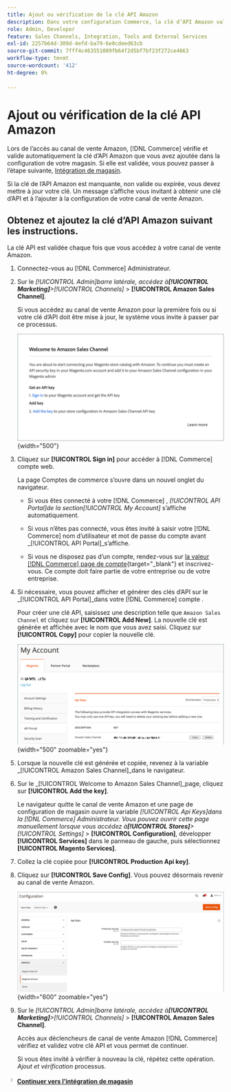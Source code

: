 ```yaml
---
title: Ajout ou vérification de la clé API Amazon
description: Dans votre configuration Commerce, la clé d’API Amazon validée vous permet d’intégrer vos magasins à votre compte de vendeur Amazon.
role: Admin, Developer
feature: Sales Channels, Integration, Tools and External Services
exl-id: 2257b64d-309d-4efd-ba79-6e0cdeed63cb
source-git-commit: 7fff4c463551089fb64f2d5bf7bf23f272ce4663
workflow-type: tm+mt
source-wordcount: '412'
ht-degree: 0%

---
```


# Ajout ou vérification de la clé API Amazon

Lors de l’accès au canal de vente Amazon, [!DNL Commerce] vérifie et valide automatiquement la clé d’API Amazon que vous avez ajoutée dans la configuration de votre magasin. Si elle est validée, vous pouvez passer à l’étape suivante, [Intégration de magasin](./store-integration.md).

Si la clé de l’API Amazon est manquante, non valide ou expirée, vous devez mettre à jour votre clé. Un message s’affiche vous invitant à obtenir une clé d’API et à l’ajouter à la configuration de votre canal de vente Amazon.

## Obtenez et ajoutez la clé d’API Amazon suivant les instructions.

La clé API est validée chaque fois que vous accédez à votre canal de vente Amazon.

1. Connectez-vous au [!DNL Commerce] Administrateur.

1. Sur le _[!UICONTROL Admin]_barre latérale, accédez à&#x200B;**[!UICONTROL Marketing]**>_[!UICONTROL Channels]_ > **[!UICONTROL Amazon Sales Channel]**.

   Si vous accédez au canal de vente Amazon pour la première fois ou si votre clé d’API doit être mise à jour, le système vous invite à passer par ce processus.

   ![Obtention et ajout de l’invite de clé API Amazon](assets/amazon-api-verification-prompt.png){width="500"}

1. Cliquez sur **[!UICONTROL Sign in]** pour accéder à [!DNL Commerce] compte web.

   La page Comptes de commerce s’ouvre dans un nouvel onglet du navigateur.

   - Si vous êtes connecté à votre [!DNL Commerce] , _[!UICONTROL API Portal]_de la section_[!UICONTROL My Account]_ s’affiche automatiquement.

   - Si vous n’êtes pas connecté, vous êtes invité à saisir votre [!DNL Commerce] nom d’utilisateur et mot de passe du compte avant _[!UICONTROL API Portal]_s’affiche.

   - Si vous ne disposez pas d’un compte, rendez-vous sur [la valeur [!DNL Commerce] page de compte](https://account.magento.com/customer/account/login/){target="_blank"} et inscrivez-vous. Ce compte doit faire partie de votre entreprise ou de votre entreprise.

1. Si nécessaire, vous pouvez afficher et générer des clés d’API sur le _[!UICONTROL API Portal]_dans votre [!DNL Commerce] compte .

   Pour créer une clé API, saisissez une description telle que `Amazon Sales Channel` et cliquez sur **[!UICONTROL Add New]**. La nouvelle clé est générée et affichée avec le nom que vous avez saisi. Cliquez sur **[!UICONTROL Copy]** pour copier la nouvelle clé.

   ![Génération ou copie d’une clé API](assets/amazon-add-api-key.png){width="500" zoomable="yes"}

1. Lorsque la nouvelle clé est générée et copiée, revenez à la variable _[!UICONTROL Amazon Sales Channel]_dans le navigateur.

1. Sur le _[!UICONTROL Welcome to Amazon Sales Channel]_page, cliquez sur **[!UICONTROL Add the key]**.

   Le navigateur quitte le canal de vente Amazon et une page de configuration de magasin ouvre la variable _[!UICONTROL Api Keys]_dans la [!DNL Commerce] Administrateur. Vous pouvez ouvrir cette page manuellement lorsque vous accédez à&#x200B;**[!UICONTROL Stores]**>_[!UICONTROL Settings]_ > **[!UICONTROL Configuration]**, développer **[!UICONTROL Services]** dans le panneau de gauche, puis sélectionnez **[!UICONTROL Magento Services]**.

1. Collez la clé copiée pour **[!UICONTROL Production Api key]**.

1. Cliquez sur **[!UICONTROL Save Config]**. Vous pouvez désormais revenir au canal de vente Amazon.

   ![Ajout de votre clé API dans la configuration du magasin](assets/config-magento-services-api-screen.png){width="600" zoomable="yes"}

1. Sur le _[!UICONTROL Admin]_barre latérale, accédez à&#x200B;**[!UICONTROL Marketing]**>_[!UICONTROL Channels]_ > **[!UICONTROL Amazon Sales Channel]**.

   Accès aux déclencheurs de canal de vente Amazon [!DNL Commerce] vérifiez et validez votre clé API et vous permet de continuer.

   Si vous êtes invité à vérifier à nouveau la clé, répétez cette opération. _Ajout et vérification_ processus.

![Icône Suivant](assets/btn-next.png) [**Continuer vers l’intégration de magasin**](./store-integration.md)
